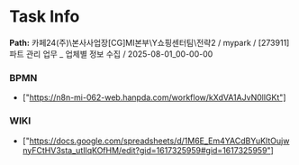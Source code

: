 # Task Info

**Path:** 카페24(주)\본사사업장\[CG]MI본부\Y쇼핑센터팀\전략2 / mypark / [273911] 파트 관리 업무 _ 업체별 정보 수집 / 2025-08-01_00-00-00

### BPMN
- ["https://n8n-mi-062-web.hanpda.com/workflow/kXdVA1AJvN0llGKt"]

### WIKI
- ["https://docs.google.com/spreadsheets/d/1M6E_Em4YACdBYuKItOujwnyFCtHV3sta_utIlqKOfHM/edit?gid=1617325959#gid=1617325959"]

